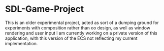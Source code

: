 # SDL-Game-Project

This is an older experimental project, acted as sort of a dumping ground for experiments with composition rather than oo design, as well as window rendering and user input
I am currently working on a private version of this application, with this version of the ECS not reflecting my current implementation.
